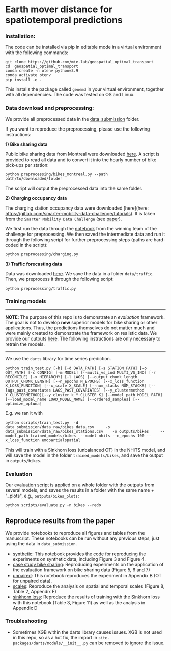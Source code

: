 # Earth mover distance for spatiotemporal predictions


### Installation:

The code can be installed via pip in editable mode in a virtual environment with the following commands:

```
git clone https://github.com/mie-lab/geospatial_optimal_transport
cd  geospatial_optimal_transport
conda create -n otenv python=3.9
conda activate otenv
pip install -e .
```
This installs the package called `geoemd` in your virtual environment, together with all dependencies. The code was tested on OS and Linux. 

### Data download and preprocessing:

We provide all preprocessed data in the [data_submission](data_submission/) folder. 

If you want to reproduce the preprocessing, please use the following instructions:

**1) Bike sharing data**

Public bike sharing data from Montreal were downloaded [here](https://www.kaggle.com/datasets/aubertsigouin/biximtl). A script is provided to read all data and to convert it into the hourly number of bike pick-ups per station:

```
python preprocessing/bikes_montreal.py --path path/to/downloaded/folder
```

The script will output the preprocessed data into the same folder.

**2) Charging occupancy data**

The charging station occupancy data were downloaded [here](here: https://gitlab.com/smarter-mobility-data-challenge/tutorials). It is taken from the `Smarter Mobility Data Challenge` (see [paper](https://arxiv.org/abs/2306.06142v1)). 

We first run the data through the [notebook]( https://github.com/arthur-75/Smarter-Mobility-Data-Challenge/blob/main/notebook/cleaning.ipynb) from the winning team of the challenge for preprocessing. We then saved the intermediate data and run it through the following script for further preprocessing steps (paths are hard-coded in the script):
```
python preprocessing/charging.py
```

**3) Traffic forecasting data**

Data was downloaded [here](https://github.com/MengzhangLI/STFGNN/tree/master/data/PEMS08). We save the data in a folder `data/traffic`. Then, we preprocess it through the following script:
```
python preprocessing/traffic.py
```

### Training models

-----------------
**NOTE**: The purpose of this repo is to demonstrate an *evaluation* framework. The goal is not to develop **new** superior models for bike sharing or other applications. Thus, the predictions themselves do not matter much and were mainly created to demonstrate the framework on realistic data. We provide our outputs [here](data_submission/predictions/). The following instructions are only necessary to retrain the models.

-----------------

We use the `darts` library for time series prediction.

```
python train_test.py [-h] [-d DATA_PATH] [-s STATION_PATH] [-o OUT_PATH] [-c CONFIG] [-m MODEL] [--multi_vs_ind MULTI_VS_IND] [-r RECONCILE] [-x HIERARCHY] [-l LAGS] [--output_chunk_length OUTPUT_CHUNK_LENGTH] [--n_epochs N_EPOCHS] [--x_loss_function X_LOSS_FUNCTION] [--x_scale X_SCALE] [--num_stacks NUM_STACKS] [--lags_past_covariates LAGS_PAST_COVARIATES] [--y_clustermethod Y_CLUSTERMETHOD][--y_cluster_k Y_CLUSTER_K] [--model_path MODEL_PATH] [--load_model_name LOAD_MODEL_NAME] [--ordered_samples] [--optimize_optuna]
```

E.g. we ran it with 

```
python scripts/train_test.py  -d data_submission/data_raw/bikes_data.csv     -s data_submission/data_raw/bikes_stations.csv    -o outputs/bikes     --model_path trained_models/bikes  --model nhits --n_epochs 100 --x_loss_function emdpartialspatial
```
This will train with a Sinkhorn loss (unbalanced OT) in the NHiTS model, and will save the model in the folder `trained_models/bikes`, and save the output in `outputs/bikes`.

### Evaluation

Our evaluation script is applied on a whole folder with the outputs from several models, and saves the results in a folder with the same name + "_plots", e.g., `outputs/bikes_plots`:

```
python scripts/evaluate.py -n bikes --redo 
```

## Reproduce results from the paper

We provide notebooks to reproduce all figures and tables from the manuscript. These notebooks can be run without any previous steps, just using the data in `data_submission`.

* [synthetic](notebooks/synthetic_example.ipynb): This notebook provides the code for reproducing the experiments on synthetic data, including Figure 3 and Figure 4.
* [case study bike sharing](notebooks/bike_sharing_case_study.ipynb): Reproducing experiments on the application of the evaluation framework on bike sharing data (Figure 5, 6 and 7)
* [unpaired](notebooks/unpaired_ot.ipynb): This notebook reproduces the experiment in Appendix B (OT for unpaired data).
* [scales](notebooks/scales.ipynb): Reproduce the analysis on spatial and temporal scales (Figure 8, Table 2, Appendix F)
* [sinkhorn loss](notebooks/sinkhorn_loss.ipynb): Reproduce the results of training with the Sinkhorn loss with this notebook (Table 3, Figure 11) as well as the analysis in Appendix D


### Troubleshooting

* Sometimes XGB within the darts library causes issues. XGB is not used in this repo, so as a hot fix, the import in `site-packages/darts/models/__init__.py` can be removed to ignore the issue.
